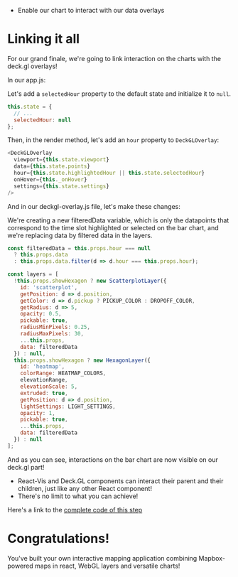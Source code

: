 <!-- INJECT:"GeospatialAppLinkingItAll" heading -->
<ul class="insert learning-objectives">
  <li>Enable our chart to interact with our data overlays</li>
</ul>

# Linking it all

For our grand finale, we're going to link interaction on the charts with the deck.gl overlays!

In our app.js:

Let's add a `selectedHour` property to the default state and initialize it to `null`.

```js
this.state = {
  // ...
  selectedHour: null
};
```

Then, in the render method, let's add an `hour` property to `DeckGLOverlay`:

```js
<DeckGLOverlay
  viewport={this.state.viewport}
  data={this.state.points}
  hour={this.state.highlightedHour || this.state.selectedHour}
  onHover={this._onHover}
  settings={this.state.settings}
/>
```

And in our deckgl-overlay.js file, let's make these changes:

We're creating a new filteredData variable, which is only the datapoints that correspond to the time slot highlighted or selected on the bar chart, and we're replacing data by filtered data in the layers.

```js
const filteredData = this.props.hour === null
  ? this.props.data
  : this.props.data.filter(d => d.hour === this.props.hour);

const layers = [
  !this.props.showHexagon ? new ScatterplotLayer({
    id: 'scatterplot',
    getPosition: d => d.position,
    getColor: d => d.pickup ? PICKUP_COLOR : DROPOFF_COLOR,
    getRadius: d => 5,
    opacity: 0.5,
    pickable: true,
    radiusMinPixels: 0.25,
    radiusMaxPixels: 30,
    ...this.props,
    data: filteredData
  }) : null,
  this.props.showHexagon ? new HexagonLayer({
    id: 'heatmap',
    colorRange: HEATMAP_COLORS,
    elevationRange,
    elevationScale: 5,
    extruded: true,
    getPosition: d => d.position,
    lightSettings: LIGHT_SETTINGS,
    opacity: 1,
    pickable: true,
    ...this.props,
    data: filteredData
  }) : null
];
```

And as you can see, interactions on the bar chart are now visible on our deck.gl part!

<ul class="insert takeaways">
  <li>React-Vis and Deck.GL components can interact their parent and their children, just like any other React component!</li>
  <li>There's no limit to what you can achieve!</li>
</ul>

Here's a link to the [complete code of this step](https://github.com/uber-common/vis-academy/tree/master/src/demos/building-a-geospatial-app/6-linking-it-all)

# Congratulations!

You've built your own interactive mapping application combining Mapbox-powered maps in react, WebGL layers and versatile charts!
